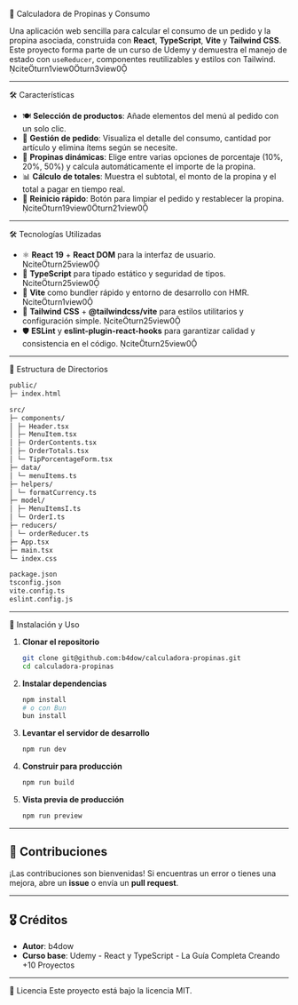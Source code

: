 🎉 Calculadora de Propinas y Consumo

Una aplicación web sencilla para calcular el consumo de un pedido y la propina asociada, construida con **React**, **TypeScript**, **Vite** y **Tailwind CSS**. Este proyecto forma parte de un curso de Udemy y demuestra el manejo de estado con `useReducer`, componentes reutilizables y estilos con Tailwind. citeturn1view0turn3view0

---

🛠️ Características

- 🍽️ **Selección de productos**: Añade elementos del menú al pedido con un solo clic.
- 🧾 **Gestión de pedido**: Visualiza el detalle del consumo, cantidad por artículo y elimina ítems según se necesite.
- 💸 **Propinas dinámicas**: Elige entre varias opciones de porcentaje (10%, 20%, 50%) y calcula automáticamente el importe de la propina.
- 📊 **Cálculo de totales**: Muestra el subtotal, el monto de la propina y el total a pagar en tiempo real.
- 🔄 **Reinicio rápido**: Botón para limpiar el pedido y restablecer la propina. citeturn19view0turn21view0

---

🛠️ Tecnologías Utilizadas

- ⚛️ **React 19** + **React DOM** para la interfaz de usuario. citeturn25view0
- 🔷 **TypeScript** para tipado estático y seguridad de tipos. citeturn25view0
- 🚀 **Vite** como bundler rápido y entorno de desarrollo con HMR. citeturn1view0
- 🎨 **Tailwind CSS** + **@tailwindcss/vite** para estilos utilitarios y configuración simple. citeturn25view0
- 🛡️ **ESLint** y **eslint-plugin-react-hooks** para garantizar calidad y consistencia en el código. citeturn25view0

---

📂 Estructura de Directorios

```markdown
public/
├─ index.html

src/
├─ components/
│ ├─ Header.tsx
│ ├─ MenuItem.tsx
│ ├─ OrderContents.tsx
│ ├─ OrderTotals.tsx
│ └─ TipPorcentageForm.tsx
├─ data/
│ └─ menuItems.ts
├─ helpers/
│ └─ formatCurrency.ts
├─ model/
│ ├─ MenuItemsI.ts
│ └─ OrderI.ts
├─ reducers/
│ └─ orderReducer.ts
├─ App.tsx
├─ main.tsx
└─ index.css

package.json
tsconfig.json
vite.config.ts
eslint.config.js
```

---

🚀 Instalación y Uso

1. **Clonar el repositorio**

   ```bash
   git clone git@github.com:b4dow/calculadora-propinas.git
   cd calculadora-propinas
   ```

2. **Instalar dependencias**

   ```bash
   npm install
   # o con Bun
   bun install
   ```

3. **Levantar el servidor de desarrollo**

   ```bash
   npm run dev
   ```

4. **Construir para producción**

   ```bash
   npm run build
   ```

5. **Vista previa de producción**

   ```bash
   npm run preview
   ```

---

## 🤝 Contribuciones

¡Las contribuciones son bienvenidas! Si encuentras un error o tienes una mejora, abre un **issue** o envía un **pull request**.

---

## 🎖️ Créditos

- **Autor**: b4dow
- **Curso base**: Udemy - React y TypeScript - La Guía Completa Creando +10 Proyectos

---

📄 Licencia
Este proyecto está bajo la licencia MIT.
